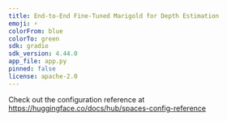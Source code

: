 ```yaml
---
title: End-to-End Fine-Tuned Marigold for Depth Estimation
emoji: ⚡
colorFrom: blue
colorTo: green
sdk: gradio
sdk_version: 4.44.0
app_file: app.py
pinned: false
license: apache-2.0
---
```


Check out the configuration reference at https://huggingface.co/docs/hub/spaces-config-reference